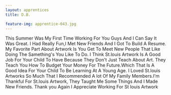 ```yaml
---
layout: apprentices
title: D.B.

feature-img: apprentice-043.jpg
---
```


This Summer Was My First Time Working For You Guys And I Can Say It Was Great. I Had Really Fun,I Met New Friends And I Got To Build A Resume. My Favorite Part About Artwork Is You Get To Meet New People That Like Doing The Samething's You Like To Do. I Think St.louis Artwork Is A Good Job For Your Child To Have Because They Don't Just Teach About Art. They Teach You How To Budget Your Money For The Future.Which That Is A Good Idea For Your Child To Be Learning At A Young Age. I Loved St.louis Artworks So Much That I Recommended A lot Of My Family Members.I'm Thankful For St.louis Artwork, They Taught Me Some Things And I Made New Friends.  Thank you Again I Appreciate Working For  St louis Artwork
